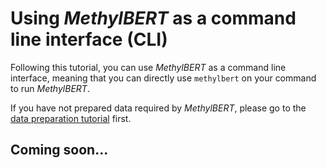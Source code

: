 # Using _MethylBERT_ as a command line interface (CLI)

Following this tutorial, you can use _MethylBERT_ as a command line interface, meaning that you can directly use `methylbert` on your command to run _MethylBERT_.

If you have not prepared data required by _MethylBERT_, please go to the [data preparation tutorial](tutorials/01_Data_Preparation) first.  

## Coming soon...